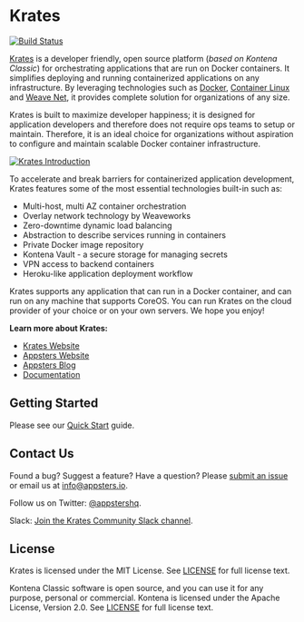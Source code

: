 # Krates

[![Build Status](https://travis-ci.org/appstersio/krates.svg?branch=master)](https://travis-ci.org/appstersio/krates)

[Krates](https://krates.appsters.io/) is a developer friendly, open source platform (_based on Kontena Classic_) for orchestrating applications that are run on Docker containers. It simplifies deploying and running containerized applications on any infrastructure. By leveraging technologies such as [Docker](https://www.docker.com/), [Container Linux](https://coreos.com/os/docs/latest/) and [Weave Net](https://github.com/weaveworks/weave), it provides complete solution for organizations of any size.

Krates is built to maximize developer happiness; it is designed for application developers and therefore does not require ops teams to setup or maintain. Therefore, it is an ideal choice for organizations without aspiration to configure and maintain scalable Docker container infrastructure.

[![Krates Introduction](https://asciinema.org/a/25815.png)](https://asciinema.org/a/25815)

To accelerate and break barriers for containerized application development, Krates features some of the most essential technologies built-in such as:

* Multi-host, multi AZ container orchestration
* Overlay network technology by Weaveworks
* Zero-downtime dynamic load balancing
* Abstraction to describe services running in containers
* Private Docker image repository
* Kontena Vault - a secure storage for managing secrets
* VPN access to backend containers
* Heroku-like application deployment workflow

Krates supports any application that can run in a Docker container, and can run on any machine that supports CoreOS. You can run Krates on the cloud provider of your choice or on your own servers. We hope you enjoy!

**Learn more about Krates:**
- [Krates Website](https://krates.appsters.io/)
- [Appsters Website](https://www.appsters.io/)
- [Appsters Blog](http://blog.appsters.io)
- [Documentation](https://krates.appsters.io/docs)

## Getting Started

Please see our [Quick Start](http://krates.appsters.io/docs/getting-started/quick-start) guide.

## Contact Us

Found a bug? Suggest a feature? Have a question? Please [submit an issue](https://github.com/appsters/krates/issues) or email us at <a href="mailto:info@appsters.io">info@appsters.io</a>.

Follow us on Twitter: [@appstershq](https://twitter.com/appstershq).

Slack: [Join the Krates Community Slack channel](https://slack.appsters.io/).

## License

Krates is licensed under the MIT License. See [LICENSE](LICENSE.txt) for full license text.

Kontena Classic software is open source, and you can use it for any purpose, personal or commercial. Kontena is licensed under the Apache License, Version 2.0. See [LICENSE](LICENSE) for full license text.
